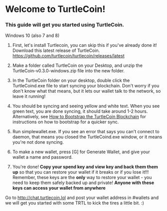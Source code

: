 # Welcome to TurtleCoin!
### This guide will get you started using TurtleCoin.
Windows 10 (also 7 and 8)

1. First, let's install Turtlecoin, you can skip this if you've already done it!
Download this latest release of TurtleCoin. https://github.com/turtlecoin/turtlecoin/releases/latest

2. Make a folder called TurtleCoin on your Desktop, and unzip the TurtleCoin-v0.3.0-windows.zip file into the new folder.

3. In the TurtleCoin folder on your desktop, double click the TurtleCoind.exe file to start syncing your blockchain. Don't worry if you don't know what that means, but it lets our wallet talk to the network, so leave it running!

4. You should be syncing and seeing yellow and white text. When you see green text, you are done syncing, it should take around 1-2 hours. Alternatively, see [How to Bootstrap the TurtleCoin Blockchain](https://github.com/turtlecoin-wiki/docs/blob/master/guides/02-how-to-bootstrap-blockchain.md) for instructions on how to bootstrap for a quicker sync.

5. Run simplewallet.exe. If you see an error that says you can't connect to daemon, that means you closed the TurtleCoind.exe window, or it means you're not done syncing.

6. To make a new wallet, press [G] for Generate Wallet, and give your wallet a name and password.

8. You're done! **Copy your spend key and view key and back them them up** so that you can restore your wallet if it breaks or if you lose it!!! Remember, these keys are the **only** way to restore your wallet - you need to keep them safely backed up and private! **Anyone with these keys can access your wallet from anywhere**

Go to http://chat.turtlecoin.lol and post your wallet address in #wallets and we will get you started with some TRTL to kick the tires a little bit. :)
  
